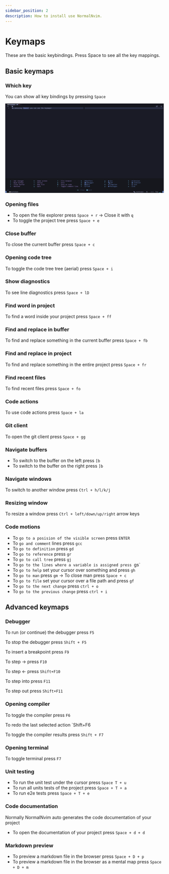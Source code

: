 ```yaml
---
sidebar_position: 2
description: How to install use NormalNvim.
---
```


# Keymaps
These are the basic keybindings. Press Space to see all the key mappings.

## Basic keymaps

### Which key
You can show all key bindings by pressing `Space`

![keymaps screenshot](/img/screenshots/keymaps/keymaps.webp)

### Opening files

* To open the file explorer press `Space + r` → Close it with `q`
* To toggle the project tree press `Space + e`

### Close buffer
To close the current buffer press `Space + c`

### Opening code tree
To toggle the code tree tree (aerial) press `Space + i`

### Show diagnostics
To see line diagnostics press `Space + lD`

### Find word in project
To find a word inside your project press `Space + ff`

### Find and replace in buffer
To find and replace something in the current buffer press `Space + fb`

### Find and replace in project
To find and replace something in the entire project press `Space + fr`

### Find recent files
To find recent files press `Space + fo`

### Code actions
To use code actions press `Space + la`

### Git client
To open the git client press `Space + gg`

### Navigate buffers

* To switch to the buffer on the left press `[b`
* To switch to the buffer on the right press `]b`

### Navigate windows
To switch to another window press `Ctrl + h/l/k/j`

### Resizing window
To resize a window press `Ctrl + left/down/up/right` arrow keys

### Code motions

* To `go to a posision of the visible screen` press `ENTER`
* To `go and comment` lines press `gcc`
* To `go to definition` press `gd`
* To `go to reference` press `gr`
* To `go to call tree` press `gj`
* To `go to the lines where a variable is assigned press `gs`
* To `go to help` set your cursor over something and press `gh`
* To `go to man` press `gm` → To close man press `Space + c`
* To `go to file` set your cursor over a file path and press `gf`
* To `go to the next change` press `ctrl + o`
* To `go to the previous change` press `ctrl + i`

## Advanced keymaps

### Debugger

To run (or continue) the debugger press `F5`

To stop the debugger press `Shift + F5`

To insert a breakpoint press `F9`

To step → press `F10`

To step ← press `Shift+F10`

To step into press `F11`

To step out press `Shift+F11`

### Opening compiler

To toggle the compiler press `F6`

To redo the last selected action `Shift+F6

To toggle the compiler results press `Shift + F7`

### Opening terminal
To toggle terminal press `F7`

### Unit testing

* To run the unit test under the cursor press `Space T + u`
* To run all units tests of the project press `Space + T + a`
* To run e2e tests press `Space + T + e`

### Code documentation

Normally NormalNvim auto generates the code documentation of your project

* To open the documentation of your project press `Space + d + d`

### Markdown preview

* To preview a markdown file in the browser press `Space + D + p`
* To preview a markdown file in the browser as a mental map press `Space + D + m`
